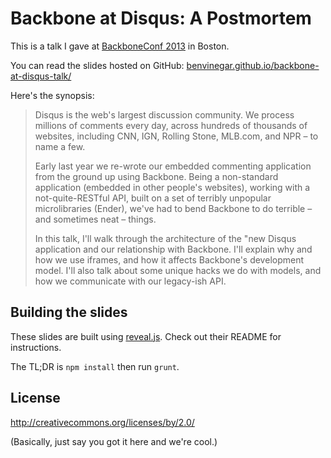 # Backbone at Disqus: A Postmortem

This is a talk I gave at [BackboneConf 2013](http://backboneconf.com) in Boston.

You can read the slides hosted on GitHub: [benvinegar.github.io/backbone-at-disqus-talk/](benvinegar.github.io/backbone-at-disqus-talk/)

Here's the synopsis:

<blockquote><p>Disqus is the web's largest discussion community. We process millions of comments every day, across hundreds of thousands of websites, including CNN, IGN, Rolling Stone, MLB.com, and NPR – to name a few.</p>

<p>Early last year we re-wrote our embedded commenting application from the ground up using Backbone. Being a non-standard application (embedded in other people's websites), working with a not-quite-RESTful API, built on a set of terribly unpopular microlibraries (Ender), we've had to bend Backbone to do terrible – and sometimes neat – things.</p>

<p>In this talk, I'll walk through the architecture of the "new Disqus application and our relationship with Backbone. I'll explain why and how we use iframes, and how it affects Backbone's development model. I'll also talk about some unique hacks we do with models, and how we communicate with our legacy-ish API.</p></blockquote>

## Building the slides

These slides are built using [reveal.js](https://github.com/hakimel/reveal.js/). Check out their README for instructions.

The TL;DR is `npm install` then run `grunt`.

## License

http://creativecommons.org/licenses/by/2.0/

(Basically, just say you got it here and we're cool.)
